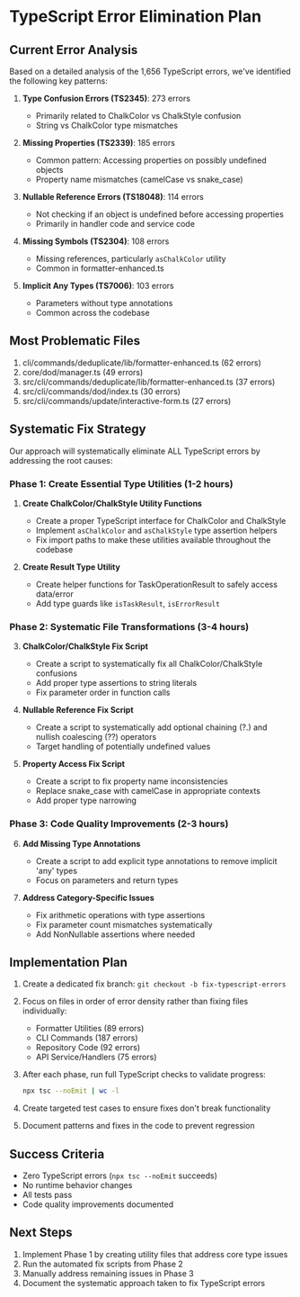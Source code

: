 # TypeScript Error Elimination Plan

## Current Error Analysis

Based on a detailed analysis of the 1,656 TypeScript errors, we've identified the following key patterns:

1. **Type Confusion Errors (TS2345)**: 273 errors
   - Primarily related to ChalkColor vs ChalkStyle confusion
   - String vs ChalkColor type mismatches

2. **Missing Properties (TS2339)**: 185 errors
   - Common pattern: Accessing properties on possibly undefined objects
   - Property name mismatches (camelCase vs snake_case)

3. **Nullable Reference Errors (TS18048)**: 114 errors
   - Not checking if an object is undefined before accessing properties
   - Primarily in handler code and service code

4. **Missing Symbols (TS2304)**: 108 errors
   - Missing references, particularly `asChalkColor` utility
   - Common in formatter-enhanced.ts

5. **Implicit Any Types (TS7006)**: 103 errors
   - Parameters without type annotations
   - Common across the codebase

## Most Problematic Files

1. cli/commands/deduplicate/lib/formatter-enhanced.ts (62 errors)
2. core/dod/manager.ts (49 errors)
3. src/cli/commands/deduplicate/lib/formatter-enhanced.ts (37 errors)
4. src/cli/commands/dod/index.ts (30 errors)
5. src/cli/commands/update/interactive-form.ts (27 errors)

## Systematic Fix Strategy

Our approach will systematically eliminate ALL TypeScript errors by addressing the root causes:

### Phase 1: Create Essential Type Utilities (1-2 hours)

1. **Create ChalkColor/ChalkStyle Utility Functions**
   - Create a proper TypeScript interface for ChalkColor and ChalkStyle
   - Implement `asChalkColor` and `asChalkStyle` type assertion helpers
   - Fix import paths to make these utilities available throughout the codebase

2. **Create Result Type Utility**
   - Create helper functions for TaskOperationResult to safely access data/error
   - Add type guards like `isTaskResult`, `isErrorResult`

### Phase 2: Systematic File Transformations (3-4 hours)

3. **ChalkColor/ChalkStyle Fix Script**
   - Create a script to systematically fix all ChalkColor/ChalkStyle confusions
   - Add proper type assertions to string literals
   - Fix parameter order in function calls

4. **Nullable Reference Fix Script**
   - Create a script to systematically add optional chaining (?.) and nullish coalescing (??) operators
   - Target handling of potentially undefined values

5. **Property Access Fix Script**
   - Create a script to fix property name inconsistencies
   - Replace snake_case with camelCase in appropriate contexts
   - Add proper type narrowing

### Phase 3: Code Quality Improvements (2-3 hours)

6. **Add Missing Type Annotations**
   - Create a script to add explicit type annotations to remove implicit 'any' types
   - Focus on parameters and return types

7. **Address Category-Specific Issues**
   - Fix arithmetic operations with type assertions
   - Fix parameter count mismatches systematically
   - Add NonNullable<T> assertions where needed

## Implementation Plan

1. Create a dedicated fix branch: `git checkout -b fix-typescript-errors`

2. Focus on files in order of error density rather than fixing files individually:
   - Formatter Utilities (89 errors)
   - CLI Commands (187 errors)
   - Repository Code (92 errors)
   - API Service/Handlers (75 errors)

3. After each phase, run full TypeScript checks to validate progress:
   ```bash
   npx tsc --noEmit | wc -l
   ```

4. Create targeted test cases to ensure fixes don't break functionality

5. Document patterns and fixes in the code to prevent regression

## Success Criteria

- Zero TypeScript errors (`npx tsc --noEmit` succeeds)
- No runtime behavior changes
- All tests pass
- Code quality improvements documented

## Next Steps

1. Implement Phase 1 by creating utility files that address core type issues
2. Run the automated fix scripts from Phase 2
3. Manually address remaining issues in Phase 3
4. Document the systematic approach taken to fix TypeScript errors